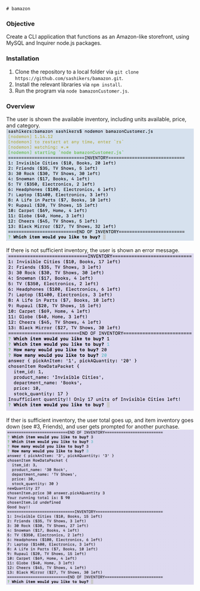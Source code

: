 	# bamazon

### Objective 
Create a CLI application that functions as an Amazon-like storefront, using MySQL and Inquirer node.js packages. 

### Installation
1. Clone the repository to a local folder via `git clone https://github.com/sashikers/bamazon.git`. 
2. Install the relevant libraries via `npm install`. 
3. Run the program via `node bamazonCustomer.js`. 

### Overview
The user is shown the available inventory, including units available, price, and category. 
![first view](/screenshots/intro.png)

If there is not sufficient inventory, the user is shown an error message. 
![insufficient inventory](/screenshots/insufficient.png)

If ther is sufficient inventory, the user total goes up, and item inventory goes down (see #3, Friends), and user gets prompted for another purchase. 
![sufficient inventory](/screenshots/sufficient.png)



